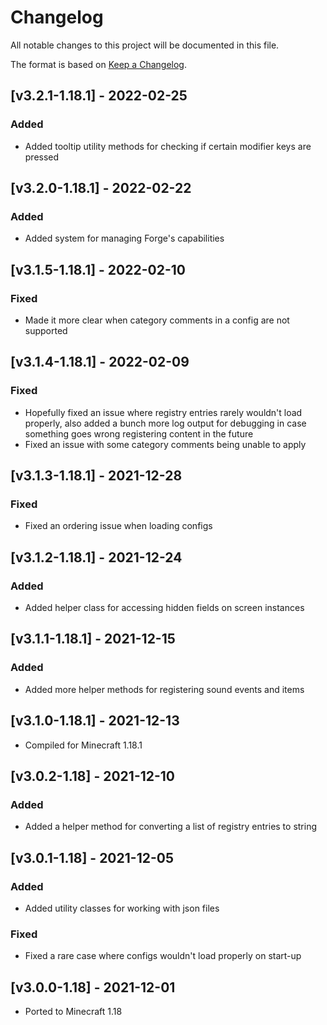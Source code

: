 # Changelog
All notable changes to this project will be documented in this file.

The format is based on [Keep a Changelog].

## [v3.2.1-1.18.1] - 2022-02-25
### Added
- Added tooltip utility methods for checking if certain modifier keys are pressed

## [v3.2.0-1.18.1] - 2022-02-22
### Added
- Added system for managing Forge's capabilities

## [v3.1.5-1.18.1] - 2022-02-10
### Fixed
- Made it more clear when category comments in a config are not supported

## [v3.1.4-1.18.1] - 2022-02-09
### Fixed
- Hopefully fixed an issue where registry entries rarely wouldn't load properly, also added a bunch more log output for debugging in case something goes wrong registering content in the future
- Fixed an issue with some category comments being unable to apply

## [v3.1.3-1.18.1] - 2021-12-28
### Fixed
- Fixed an ordering issue when loading configs

## [v3.1.2-1.18.1] - 2021-12-24
### Added
- Added helper class for accessing hidden fields on screen instances

## [v3.1.1-1.18.1] - 2021-12-15
### Added
- Added more helper methods for registering sound events and items

## [v3.1.0-1.18.1] - 2021-12-13
- Compiled for Minecraft 1.18.1

## [v3.0.2-1.18] - 2021-12-10
### Added
- Added a helper method for converting a list of registry entries to string

## [v3.0.1-1.18] - 2021-12-05
### Added
- Added utility classes for working with json files
### Fixed
- Fixed a rare case where configs wouldn't load properly on start-up

## [v3.0.0-1.18] - 2021-12-01
- Ported to Minecraft 1.18

[Keep a Changelog]: https://keepachangelog.com/en/1.0.0/